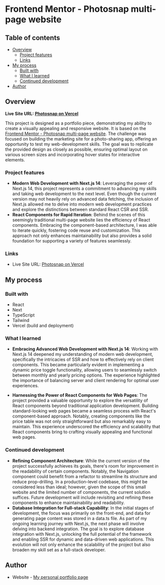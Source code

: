 # Frontend Mentor - Photosnap multi-page website

## Table of contents

- [Overview](#overview)
  - [Project features](#project-features)
  - [Links](#links)
- [My process](#my-process)
  - [Built with](#built-with)
  - [What I learned](#what-i-learned)
  - [Continued development](#continued-development)
- [Author](#author)

## Overview

**Live Site URL: [Photosnap on Vercel](https://nextjs-photosnap-chi.vercel.app/)**

This project is designed as a portfolio piece, demonstrating my ability to create a visually appealing and responsive website. It is based on the [Frontend Mentor - Photosnap multi-page website](https://www.frontendmentor.io/challenges/photosnap-multipage-website-nMDSrNmNW). The challenge was focused on building the marketing site for a photo-sharing app, offering an opportunity to test my web-development skills. The goal was to replicate the provided design as closely as possible, ensuring optimal layout on various screen sizes and incorporating hover states for interactive elements.

### Project features

- **Modern Web Development with Next.js 14**: Leveraging the power of Next.js 14, this project represents a commitment to advancing my skills and taking web development to the next level. Even though the current version may not heavily rely on advanced data fetching, the inclusion of Next.js allowed me to delve into modern web development practices and explore the distinctions between standard React CSR and SSR.
- **React Components for Rapid Iteration**: Behind the scenes of this seemingly traditional multi-page website lies the efficiency of React components. Embracing the component-based architecture, I was able to iterate quickly, fostering code reuse and customization. This approach not only enhances maintainability but also provides a solid foundation for supporting a variety of features seamlessly.

### Links

- Live Site URL: [Photosnap on Vercel](https://nextjs-photosnap-chi.vercel.app/)

## My process

### Built with

- React
- Next
- TypeScript
- Tailwind
- Vercel (build and deployment)

### What I learned

- **Embracing Advanced Web Development with Next.js 14**: Working with Next.js 14 deepened my understanding of modern web development, specifically the intricacies of SSR and how to effectively rely on client components. This became particularly evident in implementing a dynamic price toggle functionality, allowing users to seamlessly switch between monthly and yearly pricing options. The experience highlighted the importance of balancing server and client rendering for optimal user experiences.

- **Harnessing the Power of React Components for Web Pages**: The project provided a valuable opportunity to explore the versatility of React components beyond traditional application development. Building standard-looking web pages became a seamless process with React's component-based approach. Notably, creating components like the price table was not only straightforward but also remarkably easy to maintain. This experience underscored the efficiency and scalability that React components bring to crafting visually appealing and functional web pages.

### Continued development

- **Refining Component Architecture**: While the current version of the project successfully achieves its goals, there's room for improvement in the readability of certain components. Notably, the Navigation component could benefit from a refactor to streamline its structure and reduce prop-drilling. In a production-level codebase, this might be considered less than ideal; however, given the scope of this small website and the limited number of components, the current solution suffices. Future development will include revisiting and refining these components to enhance maintainability and readability.
- **Database Integration for Full-stack Capability**: In the initial stages of development, the focus was primarily on the front-end, and data for generating page content was stored in a data.ts file. As part of my ongoing learning journey with Next.js, the next phase will involve delving into backend integration. The goal is to explore database integration with Next.js, unlocking the full potential of the framework and enabling SSR for dynamic and data-driven web applications. This evolution will not only enhance the scalability of the project but also broaden my skill set as a full-stack developer.

## Author

- Website - [My personal portfolio page](https://gd-portfolio.vercel.app/)
